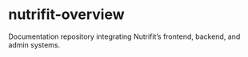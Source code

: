 # nutrifit-overview
Documentation repository integrating Nutrifit’s frontend, backend, and admin systems.
